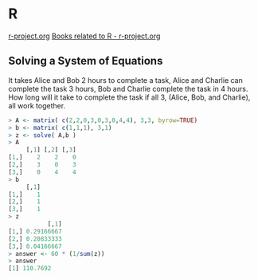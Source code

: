 
# R

[r-project.org](https://www.r-project.org)
[Books related to R - r-project.org](https://www.r-project.org/doc/bib/R-books.html)


## Solving a System of Equations

It takes Alice and Bob 2 hours to complete a task, Alice and Charlie can complete the task 3 hours, Bob and Charlie complete the task in 4
hours. How long will it take to complete the task if all 3, (Alice, Bob, and Charlie), all work together.

```R
> A <- matrix( c(2,2,0,3,0,3,0,4,4), 3,3, byrow=TRUE)
> b <- matrix( c(1,1,1), 3,1)
> z <- solve( A,b )
> A
     [,1] [,2] [,3]
[1,]    2    2    0
[2,]    3    0    3
[3,]    0    4    4
> b
     [,1]
[1,]    1
[2,]    1
[3,]    1
> z
           [,1]
[1,] 0.29166667
[2,] 0.20833333
[3,] 0.04166667
> answer <- 60 * (1/sum(z))
> answer
[1] 110.7692
```


